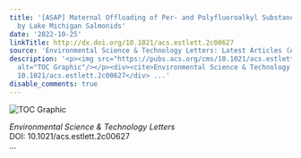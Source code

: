 ```yaml
---
title: '[ASAP] Maternal Offloading of Per- and Polyfluoroalkyl Substances to Eggs
  by Lake Michigan Salmonids'
date: '2022-10-25'
linkTitle: http://dx.doi.org/10.1021/acs.estlett.2c00627
source: 'Environmental Science & Technology Letters: Latest Articles (ACS Publications)'
description: '<p><img src="https://pubs.acs.org/cms/10.1021/acs.estlett.2c00627/asset/images/medium/ez2c00627_0003.gif"
  alt="TOC Graphic"/></p><div><cite>Environmental Science & Technology Letters</cite></div><div>DOI:
  10.1021/acs.estlett.2c00627</div> ...'
disable_comments: true
---
```

<p><img src="https://pubs.acs.org/cms/10.1021/acs.estlett.2c00627/asset/images/medium/ez2c00627_0003.gif" alt="TOC Graphic"/></p><div><cite>Environmental Science & Technology Letters</cite></div><div>DOI: 10.1021/acs.estlett.2c00627</div> ...
